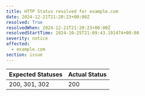 ```yaml
---
title: HTTP Status resolved for example.com
date: 2024-12-21T21:20:23+00:00Z
resolved: True
resolvedWhen: 2024-12-21T21:20:23+00:00Z
resolvedStartTime: 2024-10-25T21:09:43.191474+00:00
severity: notice
affected:
  - example.com
section: issue
---
```


| Expected Statuses | Actual Status  |
|-------------------|----------------|
| 200, 301, 302 | 200 |
